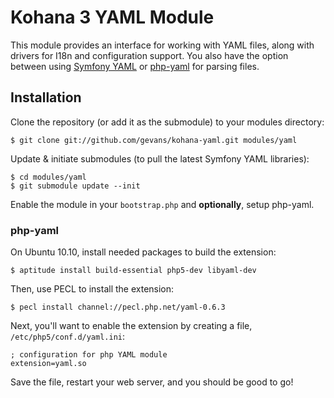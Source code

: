 # Kohana 3 YAML Module

This module provides an interface for working with YAML files, along with drivers for I18n and configuration support. You
also have the option between using [Symfony YAML](http://components.symfony-project.org/yaml/) or
[php-yaml](http://pecl.php.net/package/yaml) for parsing files.

## Installation

Clone the repository (or add it as the submodule) to your modules directory:

    $ git clone git://github.com/gevans/kohana-yaml.git modules/yaml

Update & initiate submodules (to pull the latest Symfony YAML libraries):

    $ cd modules/yaml
    $ git submodule update --init

Enable the module in your `bootstrap.php` and **optionally**, setup php-yaml.

### php-yaml

On Ubuntu 10.10, install needed packages to build the extension:

    $ aptitude install build-essential php5-dev libyaml-dev

Then, use PECL to install the extension:

    $ pecl install channel://pecl.php.net/yaml-0.6.3

Next, you'll want to enable the extension by creating a file, `/etc/php5/conf.d/yaml.ini`:

    ; configuration for php YAML module
    extension=yaml.so

Save the file, restart your web server, and you should be good to go!
